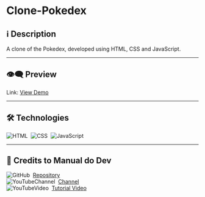 # Clone-Pokedex

## ℹ️ Description

A clone of the Pokedex, developed using HTML, CSS and JavaScript.

---

## 👁️‍🗨️ Preview
Link: [View Demo](https://zejsneto.github.io/Clone-Pokedex)<br>

---

## 🛠️ **Technologies**

![HTML](https://img.shields.io/badge/-HTML-05122A?style=flat&logo=HTML5)&nbsp;
![CSS](https://img.shields.io/badge/-CSS-05122A?style=flat&logo=CSS3&logoColor=1572B6)&nbsp;
![JavaScript](https://img.shields.io/badge/-JavaScript-05122A?style=flat&logo=javascript)&nbsp;

---

## 📃 Credits to Manual do Dev

![GitHub](https://img.shields.io/badge/--05122A?style=flat&logo=github)&nbsp;
[Repository](https://github.com/manualdodev)<br>
![YouTubeChannel](https://img.shields.io/badge/--05122A?style=flat&logo=youtube)&nbsp;
[Channel](https://github.com/manualdodev)<br>
![YouTubeVideo](https://img.shields.io/badge/--05122A?style=flat&logo=youtube)&nbsp;
[Tutorial Video](https://www.youtube.com/watch?v=SjtdH3dWLa8&ab_channel=ManualdoDev)<br>
